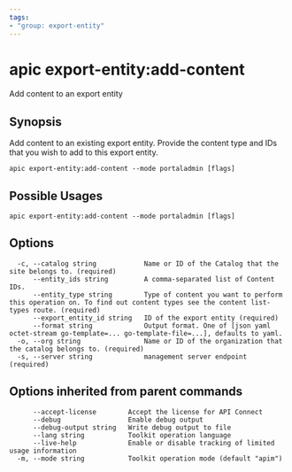```yaml
---
tags:
- "group: export-entity"
---
```

# apic export-entity:add-content

Add content to an export entity

## Synopsis

Add content to an existing export entity. Provide the content type and IDs that you wish to add to this export entity.

```
apic export-entity:add-content --mode portaladmin [flags]
```

## Possible Usages

```
apic export-entity:add-content --mode portaladmin [flags]
```

## Options

```
  -c, --catalog string            Name or ID of the Catalog that the site belongs to. (required)
      --entity_ids string         A comma-separated list of Content IDs.
      --entity_type string        Type of content you want to perform this operation on. To find out content types see the content list-types route. (required)
      --export_entity_id string   ID of the export entity (required)
      --format string             Output format. One of [json yaml octet-stream go-template=... go-template-file=...], defaults to yaml.
  -o, --org string                Name or ID of the organization that the catalog belongs to. (required)
  -s, --server string             management server endpoint (required)
```

## Options inherited from parent commands

```
      --accept-license        Accept the license for API Connect
      --debug                 Enable debug output
      --debug-output string   Write debug output to file
      --lang string           Toolkit operation language
      --live-help             Enable or disable tracking of limited usage information
  -m, --mode string           Toolkit operation mode (default "apim")
```
